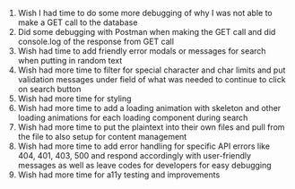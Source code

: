 1. Wish I had time to do some more debugging of why I was not able to make a GET call to the database
2. Did some debugging with Postman when making the GET call and did console.log of the response from GET call
3. Wish had time to add friendly error modals or messages for search when putting in random text
4. Wish had more time to filter for special character and char limits and put validation messages under field of what was needed to continue to click on search button
5. Wish had more time for styling
6. Wish had more time to add a loading animation with skeleton and other loading animations for each loading component during search
7. Wish had more time to put the plaintext into their own files and pull from the file to also setup for content management
8. Wish had more time to add error handling for specific API errors like 404, 401, 403, 500 and respond accordingly with user-friendly messages as well as leave codes for developers for easy debugging
9. Wish had more time for a11y testing and improvements